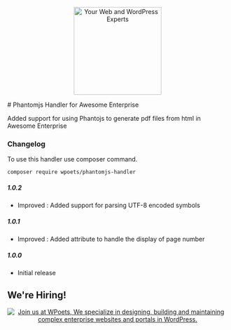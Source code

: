 <p align="center">
	<a href="https://www.wpoets.com/" target="_blank"><img width="200"src="https://www.wpoets.com/wp-content/uploads/2018/05/WPoets-logo-1.svg" alt='Your Web and WordPress Experts'></a>
</p>
# Phantomjs Handler for Awesome Enterprise

Added support for using Phantojs to generate pdf files from html in Awesome Enterprise


### Changelog  

To use this handler use composer command.

```composer require wpoets/phantomjs-handler```
##### 1.0.2
* Improved : Added support for parsing UTF-8 encoded symbols

##### 1.0.1
* Improved : Added attribute to handle the display of page number

  
##### 1.0.0  
* Initial release

## We're Hiring!

<p align="center">
<a href="https://www.wpoets.com/careers/"><img src="https://www.wpoets.com/wp-content/uploads/2020/11/work-with-us_1776x312.png" alt="Join us at WPoets, We specialize in designing, building and maintaining complex enterprise websites and portals in WordPress."></a>
</p>
